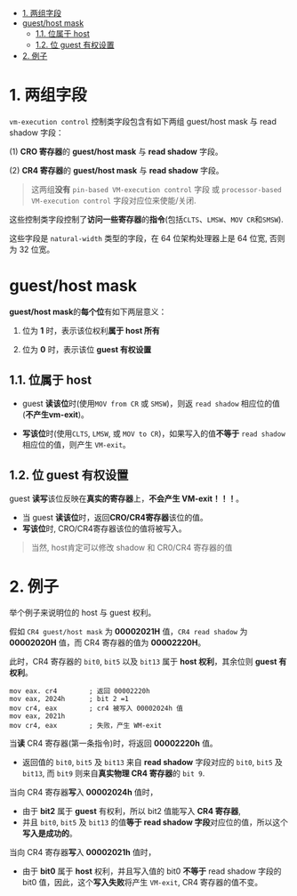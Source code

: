 
<!-- @import "[TOC]" {cmd="toc" depthFrom=1 depthTo=6 orderedList=false} -->

<!-- code_chunk_output -->

- [1. 两组字段](#1-两组字段)
- [guest/host mask](#guesthost-mask)
  - [1.1. 位属于 host](#11-位属于-host)
  - [1.2. 位 guest 有权设置](#12-位-guest-有权设置)
- [2. 例子](#2-例子)

<!-- /code_chunk_output -->

# 1. 两组字段

`vm-execution control` 控制类字段包含有如下两组 guest/host mask 与 read shadow 字段： 

(1) **CRO 寄存器**的 **guest/host mask** 与 **read shadow** 字段。

(2) **CR4 寄存器**的 **guest/host mask** 与 **read shadow** 字段。

> 这两组**没有** `pin-based VM-execution control` 字段 或 `processor-based VM-execution control` 字段对应位来使能/关闭. 

这些控制类字段控制了**访问一些寄存器**的**指令**(包括`CLTS`、`LMSW`、`MOV CR`和`SMSW`).

这些字段是 `natural-width` 类型的字段，在 64 位架构处理器上是 64 位宽, 否则为 32 位宽。

# guest/host mask

**guest/host mask**的**每个位**有如下两层意义：

1. 位为 **1** 时，表示该位权利**属于 host 所有**

2. 位为 **0** 时，表示该位 **guest 有权设置**

## 1.1. 位属于 host

* guest **读该位**时(使用`MOV from CR` 或 `SMSW`)，则返 `read shadow` 相应位的值(**不产生vm-exit**)。

* **写该位**时(使用`CLTS`, `LMSW`, 或 `MOV to CR`)，如果写入的值**不等于** `read shadow` 相应位的值，则产生 `VM-exit`。

## 1.2. 位 guest 有权设置

guest **读写**该位反映在**真实的寄存器**上，**不会产生 VM-exit！！！**。

* 当 guest **读该位**时，返回**CRO/CR4寄存器**该位的值。
* **写该位**时, CRO/CR4寄存器该位的值将被写入。

> 当然, host肯定可以修改 shadow 和 CR0/CR4 寄存器的值

# 2. 例子

举个例子来说明位的 host 与 guest 权利。

假如 `CR4 guest/host mask` 为 **00002021H** 值，`CR4 read shadow` 为 **00002020H** 值，而 CR4 寄存器的值为 **00002220H**。

此时，CR4 寄存器的 `bit0`, `bit5` 以及 `bit13` 属于 **host 权利**，其余位则 **guest 有权利**。

```
mov eax. cr4        ; 返回 00002220h
mov eax, 2024h      ; bit 2 =1
mov cr4, eax        ; cr4 被写入 00002024h 值
mov eax, 2021h
mov cr4, eax        ; 失败，产生 WM-exit
```

当**读** CR4 寄存器(第一条指令)时，将返回 **00002220h** 值。

* 返回值的 `bit0`, `bit5` 及 `bit13` 来自 **read  shadow** 字段对应的 `bit0`, `bit5` 及 `bit13`, 而 `bit9` 则来自**真实物理 CR4 寄存器**的 `bit 9`.

当向 CR4 寄存器**写**入 **00002024h** 值时，

* 由于 **bit2** 属于 **guest** 有权利，所以 bit2 值能写入 **CR4 寄存器**, 
* 并且 `bit0`, `bit5` 及 `bit13` 的值**等于 read shadow 字段**对应位的值，所以这个**写入是成功的**。

当向 CR4 寄存器**写**入 **00002021h** 值时，

* 由于 **bit0** 属于 **host** 权利，并且写入值的 bit0 **不等于** read shadow 字段的 bit0 值，因此，这个**写入失败**将产生 `VM-exit`, CR4 寄存器的值不变。